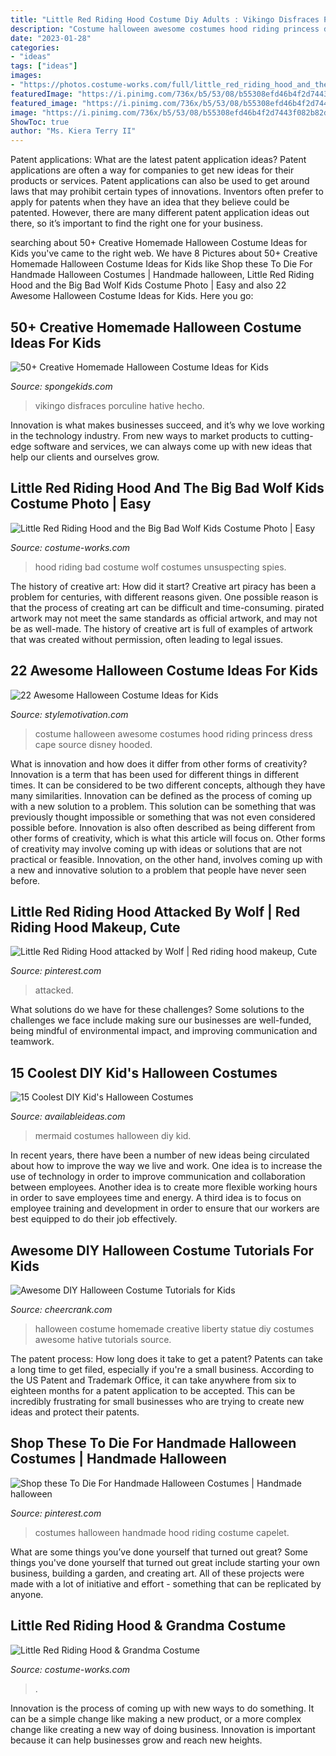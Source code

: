 ```yaml
---
title: "Little Red Riding Hood Costume Diy Adults : Vikingo Disfraces Porculine Hative Hecho"
description: "Costume halloween awesome costumes hood riding princess dress cape source disney hooded"
date: "2023-01-28"
categories:
- "ideas"
tags: ["ideas"]
images:
- "https://photos.costume-works.com/full/little_red_riding_hood_and_the_big_bad_wolf20.jpg"
featuredImage: "https://i.pinimg.com/736x/b5/53/08/b55308efd46b4f2d7443f082b82de64a.jpg"
featured_image: "https://i.pinimg.com/736x/b5/53/08/b55308efd46b4f2d7443f082b82de64a.jpg"
image: "https://i.pinimg.com/736x/b5/53/08/b55308efd46b4f2d7443f082b82de64a.jpg"
ShowToc: true
author: "Ms. Kiera Terry II"
---
```



Patent applications: What are the latest patent application ideas?
Patent applications are often a way for companies to get new ideas for their products or services. Patent applications can also be used to get around laws that may prohibit certain types of innovations. 
Inventors often prefer to apply for patents when they have an idea that they believe could be patented. However, there are many different patent application ideas out there, so it’s important to find the right one for your business.

	

		
searching about 50+ Creative Homemade Halloween Costume Ideas for Kids you've came to the right web. We have 8 Pictures about 50+ Creative Homemade Halloween Costume Ideas for Kids like Shop these To Die For Handmade Halloween Costumes | Handmade halloween, Little Red Riding Hood and the Big Bad Wolf Kids Costume Photo | Easy and also 22 Awesome Halloween Costume Ideas for Kids. Here you go:
		
    
## 50+ Creative Homemade Halloween Costume Ideas For Kids

<img loading=lazy src="https://spongekids.com/wp-content/uploads/2014/03/costumes-for-kids/14-viking-kid-costume-idea.jpg" onerror="this.onerror=null;this.src='https://tse3.mm.bing.net/th?id=OIP.kBJraeWhzDVoJBml9cWY9gHaKN&amp;pid=15.1';" alt="50+ Creative Homemade Halloween Costume Ideas for Kids">

_Source: spongekids.com_

>vikingo disfraces porculine hative hecho. 

	

Innovation is what makes businesses succeed, and it’s why we love working in the technology industry. From new ways to market products to cutting-edge software and services, we can always come up with new ideas that help our clients and ourselves grow.

    
## Little Red Riding Hood And The Big Bad Wolf Kids Costume Photo | Easy

<img loading=lazy src="https://photos.costume-works.com/full/little_red_riding_hood_and_the_big_bad_wolf20.jpg" onerror="this.onerror=null;this.src='https://tse3.mm.bing.net/th?id=OIP.N90pgNB4M7yhB9fP51dYnwHaKv&amp;pid=15.1';" alt="Little Red Riding Hood and the Big Bad Wolf Kids Costume Photo | Easy">

_Source: costume-works.com_

>hood riding bad costume wolf costumes unsuspecting spies. 

	

The history of creative art: How did it start?
Creative art piracy has been a problem for centuries, with different reasons given. One possible reason is that the process of creating art can be difficult and time-consuming. pirated artwork may not meet the same standards as official artwork, and may not be as well-made. The history of creative art is full of examples of artwork that was created without permission, often leading to legal issues.

    
## 22 Awesome Halloween Costume Ideas For Kids

<img loading=lazy src="http://www.stylemotivation.com/wp-content/uploads/2013/08/22-Awesome-Halloween-Costume-Ideas-for-Kids-8.jpg" onerror="this.onerror=null;this.src='https://tse4.mm.bing.net/th?id=OIP.lFmI0Q34EM6FYaAUNqZlJQHaKk&amp;pid=15.1';" alt="22 Awesome Halloween Costume Ideas for Kids">

_Source: stylemotivation.com_

>costume halloween awesome costumes hood riding princess dress cape source disney hooded. 

	

What is innovation and how does it differ from other forms of creativity?
Innovation is a term that has been used for different things in different times. It can be considered to be two different concepts, although they have many similarities. Innovation can be defined as the process of coming up with a new solution to a problem. This solution can be something that was previously thought impossible or something that was not even considered possible before. Innovation is also often described as being different from other forms of creativity, which is what this article will focus on. Other forms of creativity may involve coming up with ideas or solutions that are not practical or feasible. Innovation, on the other hand, involves coming up with a new and innovative solution to a problem that people have never seen before.

    
## Little Red Riding Hood Attacked By Wolf | Red Riding Hood Makeup, Cute

<img loading=lazy src="https://i.pinimg.com/736x/0e/4b/c0/0e4bc03f153f1497a86d1a9bc29fdbd1--red-riding-hood-little-red.jpg" onerror="this.onerror=null;this.src='https://tse4.mm.bing.net/th?id=OIP.2bG0393F_agd-ZbK0pCNcQHaJ3&amp;pid=15.1';" alt="Little Red Riding Hood attacked by Wolf | Red riding hood makeup, Cute">

_Source: pinterest.com_

>attacked. 

	

What solutions do we have for these challenges?
Some solutions to the challenges we face include making sure our businesses are well-funded, being mindful of environmental impact, and improving communication and teamwork.

    
## 15 Coolest DIY Kid&#039;s Halloween Costumes

<img loading=lazy src="http://availableideas.com/wp-content/uploads/2015/10/Mermaid.jpg" onerror="this.onerror=null;this.src='https://tse4.mm.bing.net/th?id=OIP.pxc7pOf_YbJ9v68wG2iAfAHaLD&amp;pid=15.1';" alt="15 Coolest DIY Kid&#039;s Halloween Costumes">

_Source: availableideas.com_

>mermaid costumes halloween diy kid. 

	

In recent years, there have been a number of new ideas being circulated about how to improve the way we live and work. One idea is to increase the use of technology in order to improve communication and collaboration between employees. Another idea is to create more flexible working hours in order to save employees time and energy. A third idea is to focus on employee training and development in order to ensure that our workers are best equipped to do their job effectively.

    
## Awesome DIY Halloween Costume Tutorials For Kids

<img loading=lazy src="http://www.cheercrank.com/wp-content/uploads/2016/11/05-creative-homemade-halloween-costume.jpg" onerror="this.onerror=null;this.src='https://tse1.mm.bing.net/th?id=OIP.foMNidL7_6onk-nVgwKjRAHaKo&amp;pid=15.1';" alt="Awesome DIY Halloween Costume Tutorials for Kids">

_Source: cheercrank.com_

>halloween costume homemade creative liberty statue diy costumes awesome hative tutorials source. 

	

The patent process: How long does it take to get a patent?
Patents can take a long time to get filed, especially if you're a small business. According to the US Patent and Trademark Office, it can take anywhere from six to eighteen months for a patent application to be accepted. This can be incredibly frustrating for small businesses who are trying to create new ideas and protect their patents.

    
## Shop These To Die For Handmade Halloween Costumes | Handmade Halloween

<img loading=lazy src="https://i.pinimg.com/736x/b5/53/08/b55308efd46b4f2d7443f082b82de64a.jpg" onerror="this.onerror=null;this.src='https://tse4.mm.bing.net/th?id=OIP.FHFzqCrQZAhI3ATTsb1RMAHaLH&amp;pid=15.1';" alt="Shop these To Die For Handmade Halloween Costumes | Handmade halloween">

_Source: pinterest.com_

>costumes halloween handmade hood riding costume capelet. 

	

What are some things you’ve done yourself that turned out great?
Some things you've done yourself that turned out great include starting your own business, building a garden, and creating art. All of these projects were made with a lot of initiative and effort - something that can be replicated by anyone.

    
## Little Red Riding Hood &amp; Grandma Costume

<img loading=lazy src="https://photos.costume-works.com/full/little_red_riding_hood_n_grandma.jpg" onerror="this.onerror=null;this.src='https://tse1.mm.bing.net/th?id=OIP.LUo8LwNKnAsABRlF9Pa3uwHaI-&amp;pid=15.1';" alt="Little Red Riding Hood &amp; Grandma Costume">

_Source: costume-works.com_

>. 

	

Innovation is the process of coming up with new ways to do something. It can be a simple change like making a new product, or a more complex change like creating a new way of doing business. Innovation is important because it can help businesses grow and reach new heights.

